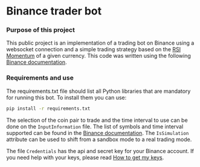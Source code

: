 # Binance trader bot
### Purpose of this project
This public project is an implementation of a trading bot on Binance using a websocket connection and a simple trading strategy based on the [RSI Momentum] of a given currency. This code was written using the following  [Binance documentation].


### Requirements and use
The requirements.txt file should list all Python libraries that are mandatory for running this bot. To install them you can use:
```sh
pip install -r requirements.txt
```

The selection of the coin pair to trade and the time interval to use can be done on the `InputInformation` file. The list of symbols and time interval supported can be found in the [Binance documentation]. The `IsSimulation` attribute can be used to shift from a sandbox mode to a real trading mode.

The file `Credentials` has the api and secret key for your Binance account. If you need help with your keys, please read [How to get my keys].


   [Binance documentation]: <https://python-binance.readthedocs.io/en/latest/>
   [How to get my keys]:  <https://www.binance.com/en/support/faq/360002502072>
   [RSI Momentum]: <https://www.thebalance.com/trading-commodities-with-rsi-and-momentum-indicators-809349>